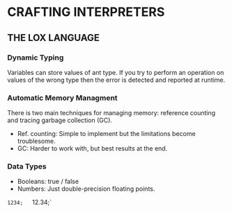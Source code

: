 # CRAFTING INTERPRETERS

## THE LOX LANGUAGE

### Dynamic Typing

Variables can store values of ant type. If you try to perform an operation on values  of the wrong type then the error is detected and reported at runtime.

### Automatic Memory Managment

There is two main techniques for managing memory: reference counting and tracing garbage collection (GC).

- Ref. counting: Simple to implement but the limitations become troublesome.
- GC: Harder to work with, but best results at the end.

### Data Types

- Booleans: true / false
- Numbers: Just double-precision floating points.

`1234;  
`12.34;`
